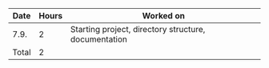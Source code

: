 | Date   | Hours | Worked on                                              |
| ------ | ----- | ------------------------------------------------------ |
| 7.9.   | 2     | Starting project, directory structure, documentation   |
| Total  | 2     |                                                        |
